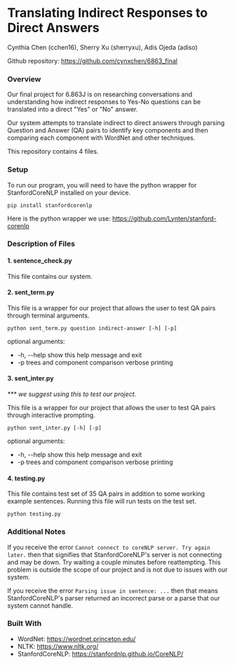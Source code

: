 # Translating Indirect Responses to Direct Answers
Cynthia Chen (cchen16), Sherry Xu (sherryxu), Adis Ojeda (adiso)

Github repository: https://github.com/cynxchen/6863_final

### Overview
Our final project for 6.863J is on researching conversations and understanding how indirect responses to Yes-No questions can be translated into a direct "Yes" or "No" answer.

Our system attempts to translate indirect to direct answers through parsing Question and Answer (QA) pairs to identify key components and then comparing each component with WordNet and other techniques.

This repository contains 4 files.

### Setup
To run our program, you will need to have the python wrapper for StanfordCoreNLP installed on your device.
```
pip install stanfordcorenlp
```
Here is the python wrapper we use: https://github.com/Lynten/stanford-corenlp
### Description of Files
#### 1. sentence_check.py
This file contains our system.

#### 2. sent_term.py
This file is a wrapper for our project that allows the user to test QA pairs through terminal arguments.
```
python sent_term.py question indirect-answer [-h] [-p]
```
optional arguments:
*  -h, --help  show this help message and exit
*  -p          trees and component comparison verbose printing

#### 3. sent_inter.py
_\*\*\* we suggest using this to test our project._

This file is a wrapper for our project that allows the user to test QA pairs through interactive prompting.
```
python sent_inter.py [-h] [-p]
```
optional arguments:
*  -h, --help  show this help message and exit
*  -p          trees and component comparison verbose printing

#### 4. testing.py
This file contains test set of 35 QA pairs in addition to some working example sentences. Running this file will run tests on the test set.
```
python testing.py
```
### Additional Notes
If you receive the error ```Cannot connect to coreNLP server. Try again later.``` then that signifies that StanfordCoreNLP's server is not connecting and may be down. Try waiting a couple minutes before reattempting. This problem is outside the scope of our project and is not due to issues with our system.

If you receive the error ```Parsing issue in sentence: ...``` then that means StanfordCoreNLP's parser returned an incorrect parse or a parse that our system cannot handle.

### Built With
* WordNet: https://wordnet.princeton.edu/
* NLTK: https://www.nltk.org/
* StanfordCoreNLP: https://stanfordnlp.github.io/CoreNLP/
